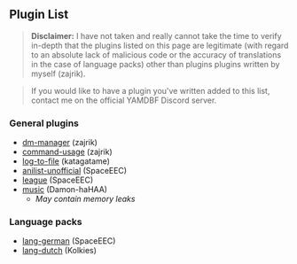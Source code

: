 ## Plugin List
>**Disclaimer:** I have not taken and really cannot take the time to verify in-depth
that the plugins listed on this page are legitimate (with regard to an absolute lack
of malicious code or the accuracy of translations in the case of language packs)
other than plugins plugins written by myself (zajrik).

>If you would like to have a plugin you've written added to this list, contact me
on the official YAMDBF Discord server.

### General plugins
- [dm-manager](https://github.com/zajrik/yamdbf-dm-manager) (zajrik)
- [command-usage](https://github.com/zajrik/yamdbf-command-usage) (zajrik)
- [log-to-file](https://github.com/kata-codes/yamdbf-log-to-file) (katagatame)
- [anilist-unofficial](https://github.com/SpaceEEC/yamdbf-anilist-unofficial) (SpaceEEC)
- [league](https://github.com/SpaceEEC/yamdbf-league) (SpaceEEC)
- [music](https://github.com/Damon-haHAA/yamdbf-music) (Damon-haHAA)
  - *May contain memory leaks*

### Language packs
  - [lang-german](https://github.com/SpaceEEC/yamdbf-lang-german) (SpaceEEC)
  - [lang-dutch](https://github.com/Kolkies/yamdbf-lang-dutch) (Kolkies)
